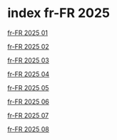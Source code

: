 # index fr-FR 2025

<a href="./01">fr-FR 2025 01</a>

<a href="./02">fr-FR 2025 02</a>

<a href="./03">fr-FR 2025 03</a>

<a href="./04">fr-FR 2025 04</a>

<a href="./05">fr-FR 2025 05</a>

<a href="./06">fr-FR 2025 06</a>

<a href="./07">fr-FR 2025 07</a>

<a href="./08">fr-FR 2025 08</a>
